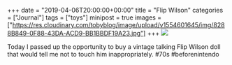 +++
date = "2019-04-06T20:00:00+00:00"
title = "Flip Wilson"
categories = ["Journal"]
tags = ["toys"]
minipost = true
images = ["https://res.cloudinary.com/tobyblog/image/upload/v1554601645/img/8288B849-0F88-43DA-ACD9-BB1BBDF19A23.jpg"]
+++
![](https://res.cloudinary.com/tobyblog/image/upload/v1554601645/img/8288B849-0F88-43DA-ACD9-BB1BBDF19A23.jpg)

Today I passed up the opportunity to buy a vintage talking Flip Wilson doll that would tell me not to touch him inappropriately. #70s #beforenintendo
